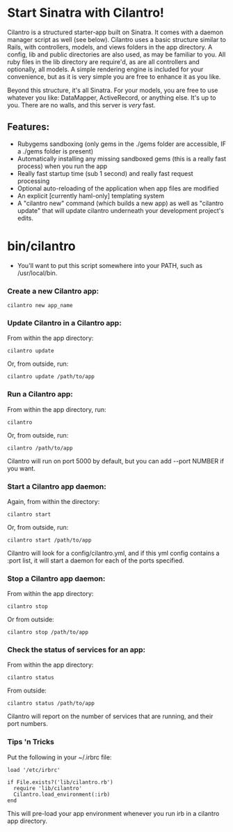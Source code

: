 # Start Sinatra with Cilantro!

Cilantro is a structured starter-app built on Sinatra. It comes with a daemon manager script as well (see below).
Cilantro uses a basic structure similar to Rails, with controllers, models, and views folders in the app directory.
A config, lib and public directories are also used, as may be familiar to you. All ruby files in the lib directory
are require'd, as are all controllers and optionally, all models. A simple rendering engine is included for your
convenience, but as it is very simple you are free to enhance it as you like.

Beyond this structure, it's all Sinatra. For your models, you are free to use whatever you like: DataMapper,
ActiveRecord, or anything else. It's up to you. There are no walls, and this server is *very* fast.

## Features:

+ Rubygems sandboxing (only gems in the ./gems folder are accessible, IF a ./gems folder is present)
+ Automatically installing any missing sandboxed gems (this is a really fast process) when you run the app
+ Really fast startup time (sub 1 second) and really fast request processing
+ Optional auto-reloading of the application when app files are modified
+ An explicit [currently haml-only] templating system
+ A "cilantro new" command (which builds a new app) as well as "cilantro update" that will update cilantro underneath your development project's edits.

# bin/cilantro

+ You'll want to put this script somewhere into your PATH, such as /usr/local/bin.

### Create a new Cilantro app:

    cilantro new app_name

### Update Cilantro in a Cilantro app:

From within the app directory:

    cilantro update

Or, from outside, run:

    cilantro update /path/to/app

### Run a Cilantro app:

From within the app directory, run:

    cilantro

Or, from outside, run:

    cilantro /path/to/app

Cilantro will run on port 5000 by default, but you can add --port NUMBER if you want.

### Start a Cilantro app daemon:

Again, from within the directory:

    cilantro start

Or, from outside, run:

    cilantro start /path/to/app

Cilantro will look for a config/cilantro.yml, and if this yml config contains a :port list, it will start a daemon for each of the ports specified.

### Stop a Cilantro app daemon:

From within the app directory:

    cilantro stop

Or from outside:

    cilantro stop /path/to/app

### Check the status of services for an app:

From within the app directory:

    cilantro status

From outside:

    cilantro status /path/to/app

Cilantro will report on the number of services that are running, and their port numbers.

### Tips 'n Tricks

Put the following in your ~/.irbrc file:

    load '/etc/irbrc'

    if File.exists?('lib/cilantro.rb')
      require 'lib/cilantro'
      Cilantro.load_environment(:irb)
    end

This will pre-load your app environment whenever you run irb in a cilantro app directory.

